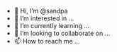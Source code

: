 - 👋 Hi, I’m @sandpa
- 👀 I’m interested in ...
- 🌱 I’m currently learning ...
- 💞️ I’m looking to collaborate on ...
- 📫 How to reach me ...

<!---
sandpa/sandpa is a ✨ special ✨ repository because its `README.md` (this file) appears on your GitHub profile.
You can click the Preview link to take a look at your changes.
--->
